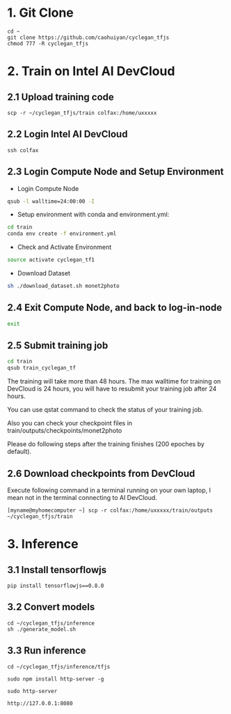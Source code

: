 # 1. Git Clone
```
cd ~
git clone https://github.com/caohuiyan/cyclegan_tfjs
chmod 777 -R cyclegan_tfjs
```

# 2. Train on Intel AI DevCloud

## 2.1 Upload training code
```
scp -r ~/cyclegan_tfjs/train colfax:/home/uxxxxx
```

## 2.2 Login Intel AI DevCloud
```
ssh colfax
```

## 2.3 Login Compute Node and Setup Environment
- Login Compute Node
```bash
qsub -l walltime=24:00:00 -I
```
- Setup environment with conda and environment.yml:
```bash
cd train
conda env create -f environment.yml
```
- Check and Activate Environment
```bash
source activate cyclegan_tf1
```
- Download Dataset
```bash
sh ./download_dataset.sh monet2photo
```

## 2.4 Exit Compute Node, and back to log-in-node
```bash
exit
```

## 2.5 Submit training job
```bash
cd train
qsub train_cyclegan_tf
```
The training will take more than 48 hours. The max walltime for training on DevCloud is 24 hours, you will have to resubmit your training job after 24 hours. 

You can use qstat command to check the status of your training job.

Also you can check your checkpoint files in train/outputs/checkpoints/monet2photo

Please do following steps after the training finishes (200 epoches by default).

## 2.6 Download checkpoints from DevCloud
Execute following command in a terminal running on your own laptop, I mean not in the terminal connecting to AI DevCloud.
```
[myname@myhomecomputer ~] scp -r colfax:/home/uxxxxx/train/outputs ~/cyclegan_tfjs/train
```

# 3. Inference

## 3.1 Install tensorflowjs
```
pip install tensorflowjs==0.8.0
```

## 3.2 Convert models
```
cd ~/cyclegan_tfjs/inference
sh ./generate_model.sh
```

## 3.3 Run inference
```
cd ~/cyclegan_tfjs/inference/tfjs

sudo npm install http-server -g

sudo http-server

http://127.0.0.1:8080

```

